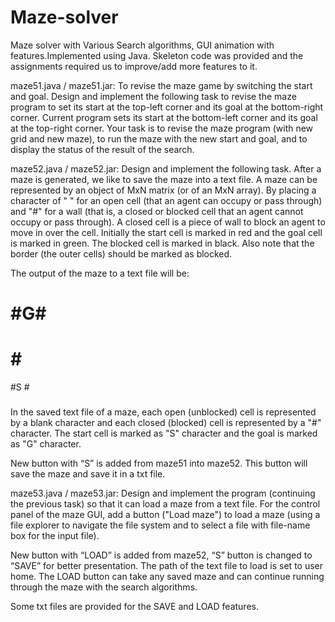 # Maze-solver
Maze solver with Various Search algorithms, GUI animation with features.Implemented using Java. 
Skeleton code was provided and the assignments required us to improve/add more features to it. 

maze51.java / maze51.jar: 
To revise the maze game by switching the start and goal.
Design and implement the following task to revise the maze program to set its start at the top-left corner and its goal at the bottom-right corner. Current program sets its start at the bottom-left corner and its goal at the top-right corner. Your task is to revise the maze program (with new grid and new maze), to run the maze with the new start and goal, and to display the status of the result of the search.


maze52.java / maze52.jar:
Design and implement the following task. After a maze is generated, we like to save the maze into a text file. A maze can be represented by an object of MxN matrix (or of an MxN array). By placing a character of " " for an open cell (that an agent can occupy or pass through) and "#" for a wall (that is, a closed or blocked cell that an agent cannot occupy or pass through). A closed cell is a piece of wall to block an agent to move in over the cell. Initially the start cell is marked in red and the goal cell is marked in green. The blocked cell is marked in black. Also note that the border (the outer cells) should be marked as blocked.

The output of the maze to a text file will be: 

#####
# #G#
# # #
#S  #
#####

In the saved text file of a maze, each open (unblocked) cell is represented by a blank character and each closed (blocked) cell is represented by a "#" character. The start cell is marked as "S" character and the goal is marked as "G" character. 


New button with “S” is added from maze51 into maze52. This button will save the maze and save it in a txt file. 


maze53.java / maze53.jar:
Design and implement the program (continuing the previous task) so that it can load a maze from a text file. 
For the control panel of the maze GUI, add a button ("Load maze") to load a maze (using a file explorer to navigate the file system and to select a file with file-name box for the input file).

New button with “LOAD” is added from maze52, “S” button is changed to “SAVE” for better presentation. The path of the text file to load is set to user home. The LOAD button can take any saved maze and can continue running through the maze with the search algorithms. 

Some txt files are provided for the SAVE and LOAD features. 
